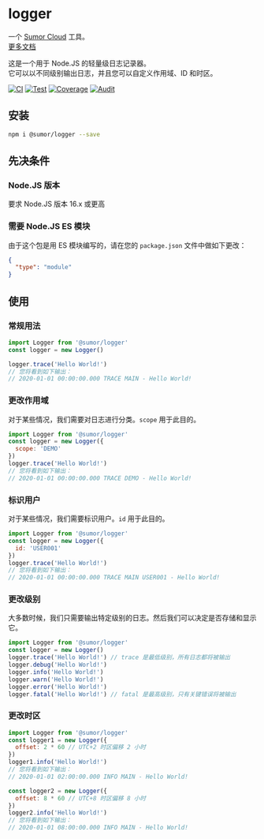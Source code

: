 # logger

一个 [Sumor Cloud](https://sumor.cloud) 工具。  
[更多文档](https://sumor.cloud/logger)

这是一个用于 Node.JS 的轻量级日志记录器。  
它可以以不同级别输出日志，并且您可以自定义作用域、ID 和时区。

[![CI](https://github.com/sumor-cloud/logger/actions/workflows/ci.yml/badge.svg)](https://github.com/sumor-cloud/logger/actions/workflows/ci.yml)
[![Test](https://github.com/sumor-cloud/logger/actions/workflows/ut.yml/badge.svg)](https://github.com/sumor-cloud/logger/actions/workflows/ut.yml)
[![Coverage](https://github.com/sumor-cloud/logger/actions/workflows/coverage.yml/badge.svg)](https://github.com/sumor-cloud/logger/actions/workflows/coverage.yml)
[![Audit](https://github.com/sumor-cloud/logger/actions/workflows/audit.yml/badge.svg)](https://github.com/sumor-cloud/logger/actions/workflows/audit.yml)

## 安装

```bash
npm i @sumor/logger --save
```

## 先决条件

### Node.JS 版本

要求 Node.JS 版本 16.x 或更高

### 需要 Node.JS ES 模块

由于这个包是用 ES 模块编写的，请在您的 `package.json` 文件中做如下更改：

```json
{
  "type": "module"
}
```

## 使用

### 常规用法

```js
import Logger from '@sumor/logger'
const logger = new Logger()

logger.trace('Hello World!')
// 您将看到如下输出：
// 2020-01-01 00:00:00.000 TRACE MAIN - Hello World!
```

### 更改作用域

对于某些情况，我们需要对日志进行分类。`scope` 用于此目的。

```js
import Logger from '@sumor/logger'
const logger = new Logger({
  scope: 'DEMO'
})
logger.trace('Hello World!')
// 您将看到如下输出：
// 2020-01-01 00:00:00.000 TRACE DEMO - Hello World!
```

### 标识用户

对于某些情况，我们需要标识用户。`id` 用于此目的。

```js
import Logger from '@sumor/logger'
const logger = new Logger({
  id: 'USER001'
})
logger.trace('Hello World!')
// 您将看到如下输出：
// 2020-01-01 00:00:00.000 TRACE MAIN USER001 - Hello World!
```

### 更改级别

大多数时候，我们只需要输出特定级别的日志。然后我们可以决定是否存储和显示它。

```js
import Logger from '@sumor/logger'
const logger = new Logger()
logger.trace('Hello World!') // trace 是最低级别，所有日志都将被输出
logger.debug('Hello World!')
logger.info('Hello World!')
logger.warn('Hello World!')
logger.error('Hello World!')
logger.fatal('Hello World!') // fatal 是最高级别，只有关键错误将被输出
```

### 更改时区

```js
import Logger from '@sumor/logger'
const logger1 = new Logger({
  offset: 2 * 60 // UTC+2 时区偏移 2 小时
})
logger1.info('Hello World!')
// 您将看到如下输出：
// 2020-01-01 02:00:00.000 INFO MAIN - Hello World!

const logger2 = new Logger({
  offset: 8 * 60 // UTC+8 时区偏移 8 小时
})
logger2.info('Hello World!')
// 您将看到如下输出：
// 2020-01-01 08:00:00.000 INFO MAIN - Hello World!
```
